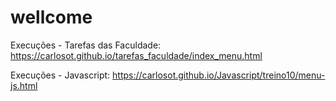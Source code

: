 # wellcome

Execuções - Tarefas das Faculdade: https://carlosot.github.io/tarefas_faculdade/index_menu.html

Execuções - Javascript: https://carlosot.github.io/Javascript/treino10/menu-js.html
